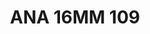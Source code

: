 ---
title: ANA 16MM 109
date: 
draft: false

# descripcion
description : Anillo de plata 925 y nácar

materials: Plata 925

color: 

dimensions: 16mm diámetro

code: 05-29-1375

type: "Anillos"

categories: []

price: $8.820,00

price_eftvo: $7.500,00

# Images
# first image will be shown in the product page
images:
  # - image: "images/path_to_image"
  # La ubicacion de las imagenes es imagenes/Anillos/Anillos.Nácar/05-29-1375-ana-16mm-109
  - image: "./images/anillos/nácar/05-29-1375-ana-16mm-109.jpg"
---